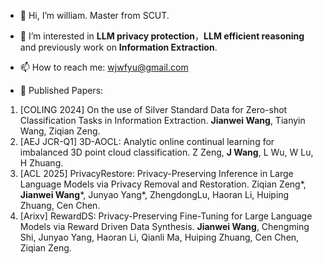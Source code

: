 - 👋 Hi, I’m william. Master from SCUT.
- 👀 I’m interested in **LLM privacy protection**，**LLM efficient reasoning** and previously work on **Information Extraction**.
- 📫 How to reach me: wjwfyu@gmail.com

- 📖 Published Papers:
1. [COLING 2024] On the use of Silver Standard Data for Zero-shot Classification Tasks in Information Extraction. **Jianwei Wang**, Tianyin Wang, Ziqian Zeng.
2. [AEJ JCR-Q1] 3D-AOCL: Analytic online continual learning for imbalanced 3D point cloud classification. Z Zeng, **J Wang**, L Wu, W Lu, H Zhuang.
3. [ACL 2025] PrivacyRestore: Privacy-Preserving Inference in Large Language Models via Privacy Removal and Restoration. Ziqian Zeng*, **Jianwei Wang***, Junyao Yang*, ZhengdongLu, Haoran Li, Huiping Zhuang, Cen Chen.
4. [Arixv] RewardDS: Privacy-Preserving Fine-Tuning for Large Language Models via Reward Driven Data Synthesis. **Jianwei Wang**, Chengming Shi, Junyao Yang, Haoran Li, Qianli Ma, Huiping Zhuang, Cen Chen, Ziqian Zeng.




<!---
wjw136/wjw136 is a ✨ special ✨ repository because its `README.md` (this file) appears on your GitHub profile.
You can click the Preview link to take a look at your changes.
--->
